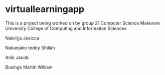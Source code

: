 # virtuallearningapp

This is a project being worked on by group 21
Computer Science
Makerere University College of Computing and Information Sciences

Nakirijja Jesicca

Nakanjako teddy Shillah

Ariik Jacob

Businge Martin William
